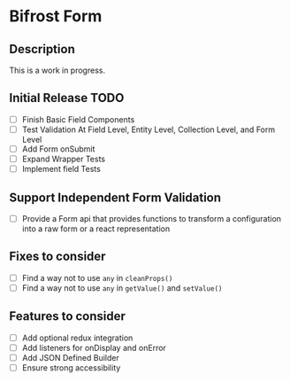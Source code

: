 # Bifrost Form

## Description

This is a work in progress.

## Initial Release TODO

- [ ] Finish Basic Field Components
- [ ] Test Validation At Field Level, Entity Level, Collection Level, and Form Level
- [ ] Add Form onSubmit
- [ ] Expand Wrapper Tests
- [ ] Implement field Tests

## Support Independent Form Validation

- [ ] Provide a Form api that provides functions to transform a configuration into a raw form or a react representation  

## Fixes to consider
- [ ] Find a way not to use `any` in `cleanProps()`
- [ ] Find a way not to use `any` in `getValue()` and `setValue()`

## Features to consider
- [ ] Add optional redux integration
- [ ] Add listeners for onDisplay and onError
- [ ] Add JSON Defined Builder
- [ ] Ensure strong accessibility